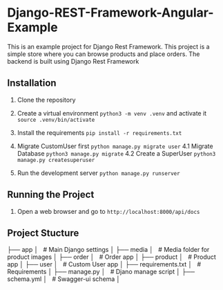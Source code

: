 # Django-REST-Framework-Angular-Example

This is an example project for Django Rest Framework. This project is a simple store where you can browse products and place orders. The backend is built using Django Rest Framework 

## Installation

1. Clone the repository
2. Create a virtual environment `python3 -m venv .venv` and activate it `source .venv/bin/activate`
3. Install the requirements `pip install -r requirements.txt`
4. Migrate CustomUser first `python manage.py migrate user`
4.1 Migrate Database `python3 manage.py migrate`
4.2 Create a SuperUser `python3 manage.py createsuperuser`

5. Run the development server `python manage.py runserver`

## Running the Project

1. Open a web browser and go to `http://localhost:8000/api/docs`


## Project Stucture

├── app
│   # Main Django settings
│
├── media
│   # Media folder for product images
│
├── order
│   # Order app
│
├── product
│   # Product app
│
├── user
│   # Custom User app
│
├── requirements.txt
│   # Requirements
│
├── manage.py
│   # Djano manage script
│
├── schema.yml
│   # Swagger-ui schema
│



